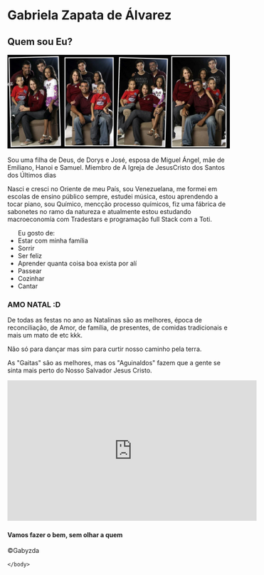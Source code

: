 <!DOCTYPE html>
<html lang="pt-br">
    <head>
        <meta charset="UTF-8">
        <title>Gaby Zapata</title>
    </head>
    <body>
        <h1>Gabriela Zapata de Álvarez</h1>
        <h2>Quem sou Eu?</h2>
        <img src="Gabyzda.jpg" alt="Minha Família" width="500">
        <p>Sou uma filha de Deus, de Dorys e José, esposa de Miguel Ángel, mãe de Emiliano, Hanoi e Samuel.
            Miembro de A Igreja de JesusCristo dos Santos dos Últimos dias</p>
        <p>Nasci e cresci no Oriente de meu País, sou Venezuelana, me formei em escolas de ensino público sempre,
            estudei música, estou aprendendo a tocar piano, sou Químico, mencção processo químicos,
            fiz uma fábrica de sabonetes no ramo da natureza e atualmente estou estudando macroeconomía com Tradestars e 
            programação full Stack com a Toti.
        </p>
        <ul>Eu gosto de:
            <li>Estar com minha família</li>
            <li>Sorrir</li>
            <li>Ser feliz</li>
            <li>Aprender quanta coisa boa exista por alí</li>
            <li>Passear</li>
            <li>Cozinhar</li>
            <li>Cantar</li>
        </ul>
        <h3>AMO NATAL :D</h3>
        <p>De todas as festas no ano as Natalinas são as melhores, época de reconciliação, de Amor,
            de família, de presentes, de comidas tradicionais e mais um mato de etc kkk.
        </p>
        <p>Não só para dançar mas sim para curtir nosso caminho pela terra.</p>
        <p>As "Gaitas" são as melhores, mas os "Aguinaldos" fazem que a gente se sinta mais perto do Nosso Salvador 
            Jesus Cristo.
        </p>
        <iframe width="560" height="315" src="https://www.youtube.com/embed/bllItBM4MmA" title="YouTube video player" frameborder="0" allow="accelerometer; autoplay; clipboard-write; encrypted-media; gyroscope; picture-in-picture" allowfullscreen></iframe>
        <h4>Vamos fazer o bem, sem olhar a quem</h4>

<p>&copy;Gabyzda</p>

    </body>
</html>

